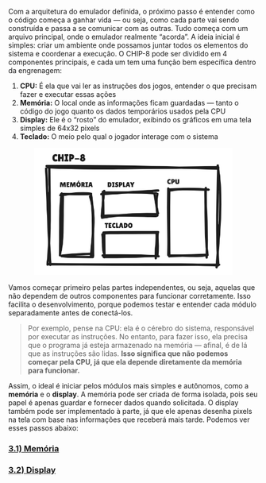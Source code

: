 Com a arquitetura do emulador definida, o próximo passo é entender como o código começa a ganhar vida — ou seja, como cada parte vai sendo construída e passa a se comunicar com as outras. Tudo começa com um arquivo principal, onde o emulador realmente “acorda”. A ideia inicial é simples: criar um ambiente onde possamos juntar todos os elementos do sistema e coordenar a execução. O CHIP-8 pode ser dividido em 4 componentes principais, e cada um tem uma função bem específica dentro da engrenagem:

1) **CPU:** É ela que vai ler as instruções dos jogos, entender o que precisam fazer e executar essas ações
2) **Memória:** O local onde as informações ficam guardadas — tanto o código do jogo quanto os dados temporários usados pela CPU
3) **Display:** Ele é o “rosto” do emulador, exibindo os gráficos em uma tela simples de 64x32 pixels
4) **Teclado:** O meio pelo qual o jogador interage com o sistema

<p align="center">
    <img src="./components.png" alt="Componentes_chip8" width="400"/>
</p>

Vamos começar primeiro pelas partes independentes, ou seja, aquelas que não dependem de outros componentes para funcionar corretamente. Isso facilita o desenvolvimento, porque podemos testar e entender cada módulo separadamente antes de conectá-los.

> Por exemplo, pense na CPU: ela é o cérebro do sistema, responsável por executar as instruções. No entanto, para fazer isso, ela precisa que o programa já esteja armazenado na memória — afinal, é de lá que as instruções são lidas. **Isso significa que não podemos começar pela CPU, já que ela depende diretamente da memória para funcionar.**

Assim, o ideal é iniciar pelos módulos mais simples e autônomos, como a **memória** e o **display**. A memória pode ser criada de forma isolada, pois seu papel é apenas guardar e fornecer dados quando solicitada. O display também pode ser implementado à parte, já que ele apenas desenha pixels na tela com base nas informações que receberá mais tarde. Podemos ver esses passos abaixo:

### [3.1) Memória](./3-1-memoria/memoria.md)
### [3.2) Display](./3-2-display/display.md)